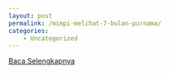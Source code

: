 ```yaml
---
layout: post
permalink: /mimpi-melihat-7-bulan-purnama/
categories:
    - Uncategorized
---
```


[Baca Selengkapnya](/07)